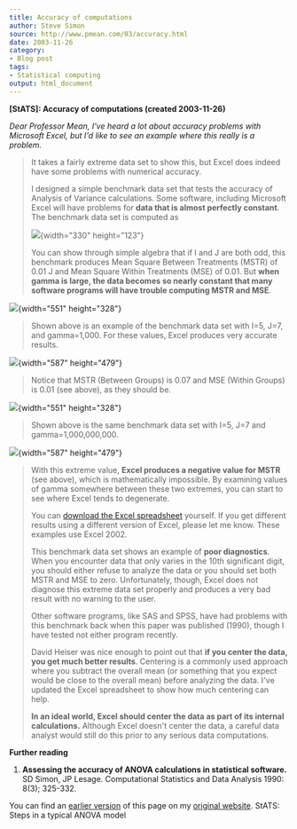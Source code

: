 ```yaml
---
title: Accuracy of computations
author: Steve Simon
source: http://www.pmean.com/03/accuracy.html
date: 2003-11-26
category:
- Blog post
tags:
- Statistical computing
output: html_document
---
```

****[StATS]:** Accuracy of computations (created
2003-11-26)**

*Dear Professor Mean,* *I\'ve heard a lot about accuracy problems with
Microsoft Excel, but I\'d like to see an example where this really is a
problem.*

> It takes a fairly extreme data set to show this, but Excel does indeed
> have some problems with numerical accuracy.
>
> I designed a simple benchmark data set that tests the accuracy of
> Analysis of Variance calculations. Some software, including Microsoft
> Excel will have problems for **data that is almost perfectly
> constant**. The benchmark data set is computed as
>
> ![](images/accuracy1.gif){width="330" height="123"}
>
> You can show through simple algebra that if I and J are both odd, this
> benchmark produces Mean Square Between Treatments (MSTR) of 0.01 J and
> Mean Square Within Treatments (MSE) of 0.01. But **when gamma is
> large, the data becomes so nearly constant that many software programs
> will have trouble computing MSTR and MSE**.

![](images/accuracy2.gif){width="551" height="328"}

> Shown above is an example of the benchmark data set with I=5, J=7, and
> gamma=1,000. For these values, Excel produces very accurate results.

![](images/accuracy4.gif){width="587" height="479"}

> Notice that MSTR (Between Groups) is 0.07 and MSE (Within Groups) is
> 0.01 (see above), as they should be.

![](images/accuracy3.gif){width="551" height="328"}

> Shown above is the same benchmark data set with I=5, J=7 and
> gamma=1,000,000,000.

![](images/accuracy5.gif){width="587" height="479"}

> With this extreme value, **Excel produces a negative value for MSTR**
> (see above), which is mathematically impossible. By examining values
> of gamma somewhere between these two extremes, you can start to see
> where Excel tends to degenerate.
>
> You can [download the Excel spreadsheet](images/anova%20benchmark.xls)
> yourself. If you get different results using a different version of
> Excel, please let me know. These examples use Excel 2002.
>
> This benchmark data set shows an example of **poor diagnostics**. When
> you encounter data that only varies in the 10th significant digit, you
> should either refuse to analyze the data or you should set both MSTR
> and MSE to zero. Unfortunately, though, Excel does not diagnose this
> extreme data set properly and produces a very bad result with no
> warning to the user.
>
> Other software programs, like SAS and SPSS, have had problems with
> this benchmark back when this paper was published (1990), though I
> have tested not either program recently.
>
> David Heiser was nice enough to point out that **if you center the
> data, you get much better results**. Centering is a commonly used
> approach where you subtract the overall mean (or something that you
> expect would be close to the overall mean) before analyzing the data.
> I\'ve updated the Excel spreadsheet to show how much centering can
> help.
>
> **In an ideal world, Excel should center the data as part of its
> internal calculations.** Although Excel doesn\'t center the data, a
> careful data analyst would still do this prior to any serious data
> computations.

**Further reading**

1.  **Assessing the accuracy of ANOVA calculations in statistical
    software.** SD Simon, JP Lesage. Computational Statistics and Data
    Analysis 1990: 8(3); 325-332.

You can find an [earlier version](http://www.pmean.com/03/accuracy.html) of this page on my [original website](http://www.pmean.com/original_site.html). StATS: Steps in a typical ANOVA model
